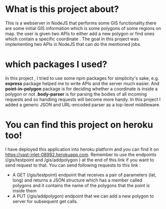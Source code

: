 # What is this project about?
This is a webserver in NodeJS that performs some GIS functionality.there are some initial GIS information which is some polygons of some regions on map. the user is given two APIs to either add a new polygon or find ones which contain a specific coordinate . The goal in this project was implementing two APIs in NodeJS that can do the mentioned jobs.

# which packages I used?
In this project , I tried to use some npm packages for simplicity's sake, e.g. <b>express</b> package helped me to write APIs and the server much easier. And <b>point-in-polygon</b> package is for deciding whether a coordinate is inside a polygon or not .<b>body-parser</b> is for parsing the bodies of all incoming requests and so handling requests will become more handy. In this project I added a generic JSON and URL-encoded parser as a top-level middleware.

# You can find this project on heroku too!
I have deployed this application into heroku platform and you can find it on https://vast-inlet-08992.herokuapp.com. Remember to use the endpoints (/gis/testpoint and /gis/addpolygon ) at the end of this link if you want to send request to that. You can send following requests to this link :
<ul>
  <li>A GET (/gis/testpoint) endpoint that receives a pair of parameters (lat, long) and returns a JSON structure which has a member called polygons and it contains the name of the polygons that the point is inside them</li>
  <li>A PUT (/gis/addpolygon) endpoint that we can add a new polygon to server for subsequent get calls.</li>
</ul>
